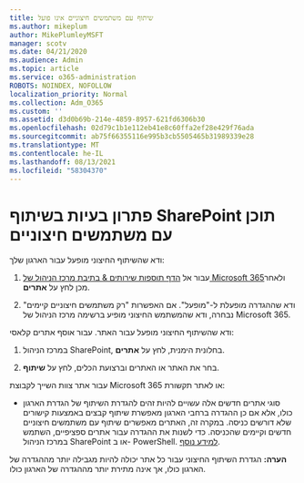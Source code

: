 ```yaml
---
title: שיתוף עם משתמשים חיצוניים אינו פועל
ms.author: mikeplum
author: MikePlumleyMSFT
manager: scotv
ms.date: 04/21/2020
ms.audience: Admin
ms.topic: article
ms.service: o365-administration
ROBOTS: NOINDEX, NOFOLLOW
localization_priority: Normal
ms.collection: Adm_O365
ms.custom: ''
ms.assetid: d3d0b69b-214e-4859-8957-621fd6306b30
ms.openlocfilehash: 02d79c1b1e112eb41e8c60ffa2ef28e429f76ada
ms.sourcegitcommit: ab75f66355116e995b3cb5505465b31989339e28
ms.translationtype: MT
ms.contentlocale: he-IL
ms.lasthandoff: 08/13/2021
ms.locfileid: "58304370"
---
```

# <a name="fix-problems-sharing-sharepoint-content-with-external-users"></a>פתרון בעיות בשיתוף SharePoint תוכן עם משתמשים חיצוניים

ודא שהשיתוף החיצוני מופעל עבור הארגון שלך:
  
1. עבור אל [הדף תוספות שירותים &amp; בתיבת מרכז הניהול של Microsoft 365](https://portal.office.com/adminportal/home#/Settings/ServicesAndAddIns)ולאחר מכן לחץ על **אתרים**.
    
2. ודא שההגדרה מופעלת ל-"מופעל". אם האפשרות "רק משתמשים חיצוניים קיימים" נבחרה, ודא שהמשתמש החיצוני מופיע ברשימה מרכז הניהול של Microsoft 365.
    
ודא שהשיתוף החיצוני מופעל עבור האתר. עבור אוסף אתרים קלאסי:
  
1. במרכז הניהול SharePoint, בחלונית הימנית, לחץ על **אתרים**.
    
2. בחר את האתר או האתרים וברצועת הכלים, לחץ על **שיתוף**.
    
עבור אתר צוות השייך לקבוצת Microsoft 365 או לאתר תקשורת:
  
- סוגי אתרים חדשים אלה עשויים להיות זהים להגדרת השיתוף של הגדרת הארגון כולו, אלא אם כן ההגדרה ברחבי הארגון מאפשרת שיתוף קבצים באמצעות קישורים שלא דורשים כניסה. במקרה זה, האתרים מאפשרים שיתוף עם משתמשים חיצוניים חדשים וקיימים שהכניסה. כדי לשנות את ההגדרה עבור אתרים ספציפיים, השתמש במרכז הניהול SharePoint או ב- PowerShell. [למידע נוסף](https://go.microsoft.com/fwlink/?linkid=871863).
    
**הערה:** הגדרת השיתוף החיצוני עבור כל אתר יכולה להיות מגבילה יותר מההגדרה של הארגון כולו, אך אינה מתירת יותר מההגדרה של הארגון כולו. 
  

